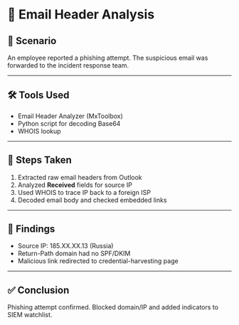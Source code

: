 # 📧 Email Header Analysis

## 🧩 Scenario
An employee reported a phishing attempt. The suspicious email was forwarded to the incident response team.

---

## 🛠️ Tools Used
- Email Header Analyzer (MxToolbox)
- Python script for decoding Base64
- WHOIS lookup

---

## 🧪 Steps Taken
1. Extracted raw email headers from Outlook
2. Analyzed **Received** fields for source IP
3. Used WHOIS to trace IP back to a foreign ISP
4. Decoded email body and checked embedded links

---

## 📌 Findings
- Source IP: 185.XX.XX.13 (Russia)
- Return-Path domain had no SPF/DKIM
- Malicious link redirected to credential-harvesting page

---

## ✅ Conclusion
Phishing attempt confirmed. Blocked domain/IP and added indicators to SIEM watchlist.
